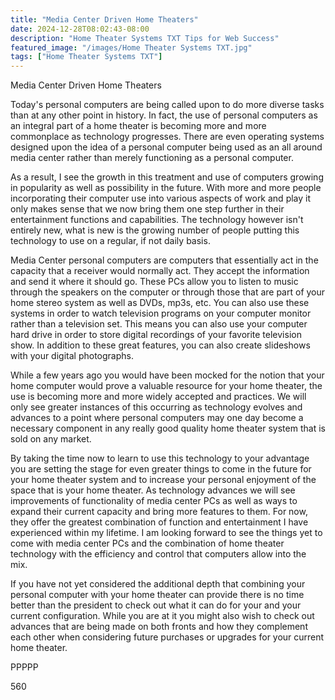 ```yaml
---
title: "Media Center Driven Home Theaters"
date: 2024-12-28T08:02:43-08:00
description: "Home Theater Systems TXT Tips for Web Success"
featured_image: "/images/Home Theater Systems TXT.jpg"
tags: ["Home Theater Systems TXT"]
---
```


Media Center Driven Home Theaters

Today's personal computers are being called upon to do more diverse tasks than at any other point in history. In fact, the use of personal computers as an integral part of a home theater is becoming more and more commonplace as technology progresses. There are even operating systems designed upon the idea of a personal computer being used as an all around media center rather than merely functioning as a personal computer.

As a result, I see the growth in this treatment and use of computers growing in popularity as well as possibility in the future. With more and more people incorporating their computer use into various aspects of work and play it only makes sense that we now bring them one step further in their entertainment functions and capabilities. The technology however isn't entirely new, what is new is the growing number of people putting this technology to use on a regular, if not daily basis.

Media Center personal computers are computers that essentially act in the capacity that a receiver would normally act. They accept the information and send it where it should go. These PCs allow you to listen to music through the speakers on the computer or through those that are part of your home stereo system as well as DVDs, mp3s, etc. You can also use these systems in order to watch television programs on your computer monitor rather than a television set. This means you can also use your computer hard drive in order to store digital recordings of your favorite television show. In addition to these great features, you can also create slideshows with your digital photographs. 

While a few years ago you would have been mocked for the notion that your home computer would prove a valuable resource for your home theater, the use is becoming more and more widely accepted and practices. We will only see greater instances of this occurring as technology evolves and advances to a point where personal computers may one day become a necessary component in any really good quality home theater system that is sold on any market.

By taking the time now to learn to use this technology to your advantage you are setting the stage for even greater things to come in the future for your home theater system and to increase your personal enjoyment of the space that is your home theater. As technology advances we will see improvements of functionality of media center PCs as well as ways to expand their current capacity and bring more features to them. For now, they offer the greatest combination of function and entertainment I have experienced within my lifetime. I am looking forward to see the things yet to come with media center PCs and the combination of home theater technology with the efficiency and control that computers allow into the mix.

If you have not yet considered the additional depth that combining your personal computer with your home theater can provide there is no time better than the president to check out what it can do for your and your current configuration. While you are at it you might also wish to check out advances that are being made on both fronts and how they complement each other when considering future purchases or upgrades for your current home theater. 

PPPPP

560


